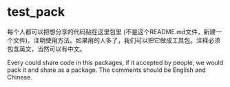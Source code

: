 # test_pack
每个人都可以把想分享的代码贴在这里包里 (不是这个README.md文件，新建一个文件)。注明使用方法。如果用的人多了，我们可以把它做成工具包。注释必须包含英文，当然可以有中文。

Every could share code in this packages, if it accepted by people, we would pack it and share as a package. The comments should be English and Chinese.
